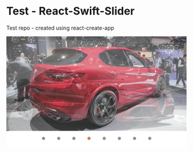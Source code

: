 # Test - React-Swift-Slider

Test repo - created using react-create-app


![demo](react-swift-slider.gif)
